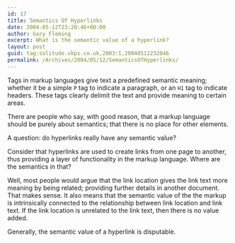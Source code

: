 ```yaml
---
id: 17
title: Semantics Of Hyperlinks
date: 2004-05-12T23:20:46+00:00
author: Gary Fleming
excerpt: What is the semantic value of a hyperlink?
layout: post
guid: tag:solitude.vkps.co.uk,2003:1,20040512232046
permalink: /Archives/2004/05/12/SemanticsOfHyperlinks/
---
```

Tags in markup languages give text a predefined semantic meaning; whether it be a simple `P` tag to indicate a paragraph, or an `H1` tag to indicate headers. These tags clearly delimit the text and provide meaning to certain areas.

There are people who say, with good reason, that a markup language should be purely about semantics; that there is no place for other elements.

A question: do hyperlinks really have any semantic value?

Consider that hyperlinks are used to create links from one page to another, thus providing a layer of functionality in the markup language. Where are the semantics in that?

Well, most people would argue that the link location gives the link text more meaning by being related; providing further details in another document. That makes sense. It also means that the semantic value of the the markup is intrinsically connected to the relationship between link location and link text. If the link location is unrelated to the link text, then there is no value added.

Generally, the semantic value of a hyperlink is disputable.